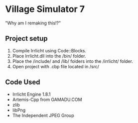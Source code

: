 Village Simulator 7
===
"Why am I remaking this!?"

Project setup
---
1. Compile Irrlicht using Code::Blocks.
2. Place Irrlicht.dll into the /bin/ folder.
3. Place the /include/ and /lib/ folders into the /irrlicht/ folder.
4. Open project with .cbp file located in /src/

Code Used
---
- Irrlicht Engine 1.8.1
- Artemis-Cpp from GAMADU.COM
- zlib
- libPng
- The Independent JPEG Group

